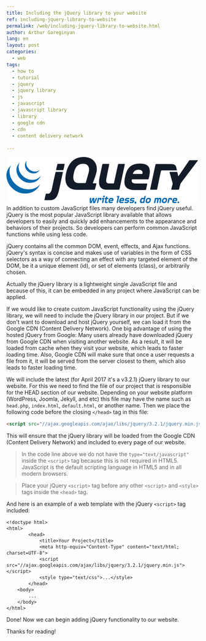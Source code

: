 ```yaml
---
title: Including the jQuery library to your website
ref: including-jquery-library-to-website
permalink: /web/including-jquery-library-to-website.html
author: Arthur Gareginyan
lang: en
layout: post
categories:
  - web
tags:
  - how to
  - tutorial
  - jquery
  - jquery library
  - js
  - javascript
  - javascript library
  - library
  - google cdn
  - cdn
  - content delivery network

---
```


![thumb](/images/thumbnail/jquery.png)
In addition to custom JavaScript files many developers find jQuery useful. jQuery is the most popular JavaScript library available that allows developers to easily and quickly add enhancements to the appearance and behaviors of their projects. So developers can perform common JavaScript functions while using less code.

jQuery contains all the common DOM, event, effects, and Ajax functions. jQuery's syntax is concise and makes use of variables in the form of CSS selectors as a way of connecting an effect with any targeted element of the DOM, be it a unique element (id), or set of elements (class), or arbitrarily chosen.

Actually the jQuery library is a lightweight single JavaScript file and because of this, it can be embedded in any project where JavaScript can be applied.

If we would like to create custom JavaScript functionality using the jQuery library, we will need to include the jQuery library in our project. But if we don't want to download and host jQuery yourself, we can load it from the Google CDN (Content Delivery Network). One big advantage of using the hosted jQuery from Google: Many users already have downloaded jQuery from Google CDN when visiting another website. As a result, it will be loaded from cache when they visit your website, which leads to faster loading time. Also, Google CDN will make sure that once a user requests a file from it, it will be served from the server closest to them, which also leads to faster loading time.

We will include the latest (for April 2017 it's a v3.2.1) jQuery library to our website. For this we need to find the file of our project that is responsible for the HEAD section of our website. Depending on your website platform (WordPress, Joomla, Jekyll, and etc) this file may have the name such as `head.php`, `index.html`, `default.html`, or another name. Then we place the following code before the closing `</head>` tag in this file:

```html
<script src="//ajax.googleapis.com/ajax/libs/jquery/3.2.1/jquery.min.js"></script>
```

This will ensure that the jQuery library will be loaded from the Google CDN (Content Delivery Network) and included to every page of our website.

> In the code line above we do not have the `type="text/javascript"` inside the `<script>` tag because this is not required in HTML5. JavaScript is the default scripting language in HTML5 and in all modern browsers.

> Place your jQuery `<script>` tag before any other `<script>` and `<style>` tags inside the `<head>` tag.


And here is an example of a web template with the jQuery `<script>` tag included:

```
<!doctype html>
<html>
		<head>
			<title>Your Project</title>
			<meta http-equiv="Content-Type" content="text/html; charset=UTF-8">
			<script src="//ajax.googleapis.com/ajax/libs/jquery/3.2.1/jquery.min.js"></script>
			<style type="text/css">...</style>
		</head>
	<body>
		...
	</body>
</html>
```

Done! Now we can begin adding jQuery functionality to our website.

Thanks for reading!
